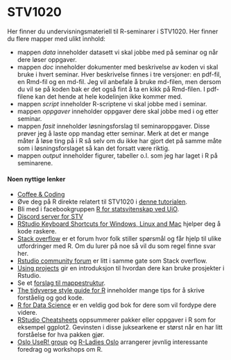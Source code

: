 # STV1020

Her finner du undervisningsmateriell til R-seminarer i STV1020. Her finner du flere mapper med ulikt innhold: 

* mappen *data* inneholder datasett vi skal jobbe med på seminar og når dere løser oppgaver. 
* mappen *doc* inneholder dokumenter med beskrivelse av koden vi skal bruke i hvert seminar. Hver beskrivelse finnes i tre versjoner: en pdf-fil, en Rmd-fil og en md-fil. Jeg vil anbefale å bruke md-filen, men dersom du vil se på koden bak er det også fint å ta en kikk på Rmd-filen. I pdf-filene kan det hende at hele kodelinjen ikke kommer med.
* mappen *script* inneholder R-scriptene vi skal jobbe med i seminar. 
* mappen *oppgaver* inneholder oppgaver dere skal jobbe med i og etter seminar. 
* mappen *fasit* inneholder løsningsforslag til seminaroppgaver. Disse prøver jeg å laste opp mandag etter seminar. Merk at det er mange måter å løse ting på i R så selv om du ikke har gjort det på samme måte som i løsningsforslaget så kan det forsatt være riktig.  
* mappen *output* inneholder figurer, tabeller o.l. som jeg har laget i R på seminarene. 

#### Noen nyttige lenker

- [Coffee & Coding](https://www.sv.uio.no/isv/english/research/courses/)
- Øve deg på R direkte relatert til STV1020 i [denne tutorialen](https://shinyibv02.uio.no/connect/?fbclid=IwAR2tF5yHFLF1ymRYFaUuHUc6uxV1k6F24bZe_Cdki54bGfKXndHmgt0ne_I#/apps/55/access).
- Bli med i facebookgruppen [R for statsvitenskap ved UiO](https://www.facebook.com/groups/427792970608618).
- [Discord server for STV](https://discord.gg/CAP9TbdWFa)
- [RStudio Keyboard Shortcuts for Windows, Linux and Mac](https://support.rstudio.com/hc/en-us/articles/200711853-Keyboard-Shortcuts)  hjelper deg å kode raskere.
- [Stack overflow](https://stackoverflow.com/questions/tagged/r) er et forum hvor folk stiller spørsmål og får hjelp til ulike utfordringer med R. Om du lurer på noe så vil du som regel finne svar her. 
- [Rstudio community forum](https://community.rstudio.com/) er litt i samme gate som Stack overflow. 
- [Using projects](https://support.rstudio.com/hc/en-us/articles/200526207-Using-Projects) gir en introduksjon til hvordan dere kan bruke prosjekter i Rstudio. 
- Se et [forslag til mappestruktur](https://nicercode.github.io/blog/2013-04-05-projects/).
- [The tidyverse style guide for R](https://style.tidyverse.org/) inneholder mange tips for å skrive forståelig og god kode. 
- [R for Data Science](https://r4ds.had.co.nz/) er en veldig god bok for dere som vil fordype dere videre. 
- [RStudio Cheatsheets](https://rstudio.com/resources/cheatsheets/) oppsummerer pakker eller oppgaver i R som for eksempel ggplot2. Gevinsten i disse juksearkene er størst når en har litt forståelse for hva pakken gjør.
- [Oslo UseR! group](https://www.meetup.com/Oslo-useR-Group/) og [R-Ladies Oslo](https://www.meetup.com/rladies-oslo/) arrangerer jevnlig interessante foredrag og workshops om R.
